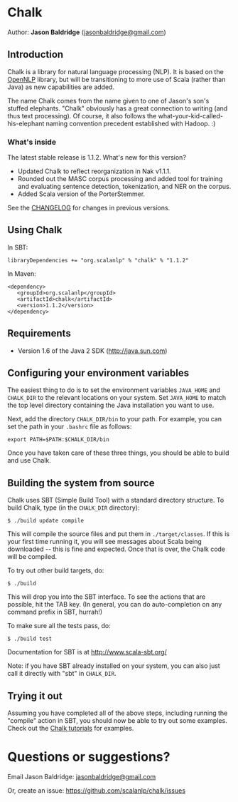 # Chalk

Author: **Jason Baldridge** (jasonbaldridge@gmail.com)

## Introduction

Chalk is a library for natural language processing (NLP). It is based on the [OpenNLP](http://opennlp.apache.org/) library, but will be transitioning to more use of Scala (rather than Java) as new capabilities are added.

The name Chalk comes from the name given to one of Jason's son's stuffed elephants. "Chalk" obviously has a great connection to writing (and thus text processing). Of course, it also follows the what-your-kid-called-his-elephant naming convention precedent established with Hadoop. :)


### What's inside

The latest stable release is 1.1.2. What's new for this version?

* Updated Chalk to reflect reorganization in Nak v1.1.1.
* Rounded out the MASC corpus processing and added tool for training and evaluating sentence detection, tokenization, and NER on the corpus.
* Added Scala version of the PorterStemmer.

See the [CHANGELOG](https://github.com/scalanlp/chalk/wiki/CHANGELOG) for changes in previous versions.

## Using Chalk

In SBT:

    libraryDependencies += "org.scalanlp" % "chalk" % "1.1.2"

In Maven:

    <dependency>
       <groupId>org.scalanlp</groupId>
       <artifactId>chalk</artifactId>
       <version>1.1.2</version>
    </dependency>

## Requirements

* Version 1.6 of the Java 2 SDK (http://java.sun.com)

## Configuring your environment variables

The easiest thing to do is to set the environment variables `JAVA_HOME`
and `CHALK_DIR` to the relevant locations on your system. Set `JAVA_HOME`
to match the top level directory containing the Java installation you
want to use.

Next, add the directory `CHALK_DIR/bin` to your path. For example, you
can set the path in your `.bashrc` file as follows:

	export PATH=$PATH:$CHALK_DIR/bin

Once you have taken care of these three things, you should be able to
build and use Chalk.


## Building the system from source

Chalk uses SBT (Simple Build Tool) with a standard directory
structure.  To build Chalk, type (in the `CHALK_DIR` directory):

	$ ./build update compile

This will compile the source files and put them in
`./target/classes`. If this is your first time running it, you will see
messages about Scala being downloaded -- this is fine and
expected. Once that is over, the Chalk code will be compiled.

To try out other build targets, do:

	$ ./build

This will drop you into the SBT interface. To see the actions that are
possible, hit the TAB key. (In general, you can do auto-completion on
any command prefix in SBT, hurrah!)

To make sure all the tests pass, do:

	$ ./build test

Documentation for SBT is at <http://www.scala-sbt.org/>

Note: if you have SBT already installed on your system, you can
also just call it directly with "sbt" in `CHALK_DIR`.


## Trying it out

Assuming you have completed all of the above steps, including running the "compile" action in SBT, you should now be able to try out some examples. Check out the [Chalk tutorials](Tutorial) for examples.


# Questions or suggestions?

Email Jason Baldridge: <jasonbaldridge@gmail.com>

Or, create an issue: <https://github.com/scalanlp/chalk/issues>
